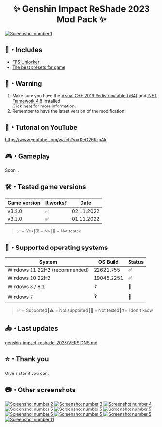 <div align="center">
    <h1>✨ Genshin Impact ReShade 2023 Mod Pack ✨</h1>
</div>

<a href="https://raw.githubusercontent.com/sefinek24/genshin-impact-reshade-2023/main/Screenshots/main/1.png" title="See preview">
    <img src="Screenshots/new/1.png" alt="Screenshot number 1">
</a>

## 📂・Includes
- [FPS Unlocker](https://github.com/34736384/genshin-fps-unlock)
- [The best presets for game](Data/Reshade/Preset/1.%20Default%20preset%20by%20Sefinek%20(Recommended).ini)

## 📝️・Warning
1. Make sure you have the [Visual C++ 2019 Redistributable (x64)](https://aka.ms/vs/16/release/vc_redist.x64.exe) and [.NET Framework 4.8](https://dotnet.microsoft.com/en-us/download/dotnet-framework/net48) installed.  
Click [here](https://github.com/34736384/genshin-fps-unlock#usage) for more information.
2. Remember to have the latest version of the modification!

## 🎥・Tutorial on YouTube
https://www.youtube.com/watch?v=rDeO26RapAk

## 🎮・Gameplay
Soon...

## 🛠️・Tested game versions
| Game version | It works? | Date       |
|--------------|-----------|------------|
| v3.2.0       | ✅         | 02.11.2022 |
| v3.1.0       | ✅         | 01.11.2022 |
> ✅ = Yes┃❎ = No┃🤔 = Not tested

## 🔧・Supported operating systems
| System                        | OS Build   | Status |
|-------------------------------|------------|:-------|
| Windows 11 22H2 (recommended) | 22621.755  | ✅      |
| Windows 10 22H2               | 19045.2251 | ✅      | 
| Windows 8 / 8.1               | ❓          | 🤔     | 
| Windows 7                     | ❓          | 🤔     | 
> ✅ = Supported┃⚠️ = Not supported┃🤔 = Not tested┃❓= I don't know

## 📥・Last updates
[genshin-impact-reshade-2023/VERSIONS.md](VERSIONS.md)

## ⭐・Thank you
Give a star if you can.

## 📷・Other screenshots
<a href="Screenshots/new/2.png" title="See preview">
    <img src="Screenshots/new/2.png" alt="Screenshot number 2">
</a>
<a href="Screenshots/new/3.png" title="See preview">
    <img src="Screenshots/new/3.png" alt="Screenshot number 3">
</a>
<a href="Screenshots/new/4.png" title="See preview">
    <img src="Screenshots/new/4.png" alt="Screenshot number 4">
</a>
<a href="Screenshots/new/5.png" title="See preview">
    <img src="Screenshots/new/5.png" alt="Screenshot number 5">
</a>
<a href="Screenshots/new/6.png" title="See preview">
    <img src="Screenshots/new/6.png" alt="Screenshot number 5">
</a>
<a href="Screenshots/new/7.png" title="See preview">
    <img src="Screenshots/new/7.png" alt="Screenshot number 5">
</a>
<a href="Screenshots/new/8.png" title="See preview">
    <img src="Screenshots/new/8.png" alt="Screenshot number 5">
</a>
<a href="Screenshots/new/9.png" title="See preview">
    <img src="Screenshots/new/9.png" alt="Screenshot number 5">
</a>
<a href="Screenshots/new/10.png" title="See preview">
    <img src="Screenshots/new/10.png" alt="Screenshot number 5">
</a>
<a href="Screenshots/new/11.png" title="See preview">
    <img src="Screenshots/new/11.png" alt="Screenshot number 11">
</a>